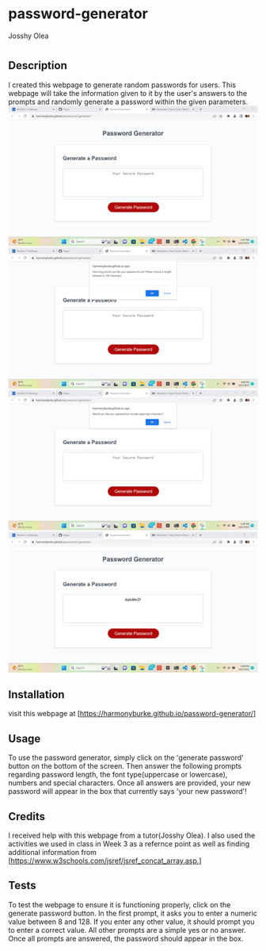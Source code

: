 # password-generator
Josshy Olea
# <Password Generator>

## Description

I created this webpage to generate random passwords for users. This webpage will take the information given to it by the user's answers to the prompts and randomly generate a password within the given parameters.
![Alt text](<images\passwordgen1.png>)
![Alt text](<images\passwordgen2.png>)
![Alt text](<images\passwordgen3.png>)
![Alt text](<images\passwordgen4.png>)


## Installation

visit this webpage at [https://harmonyburke.github.io/password-generator/]
## Usage

To use the password generator, simply click on the 'generate password' button on the bottom of the screen. Then answer the following prompts regarding password length, the font type(uppercase or lowercase), numbers and special characters. Once all answers are provided, your new password will appear in the box that currently says 'your new password'!


## Credits
I received help with this webpage from a tutor(Josshy Olea).
I also used the activities we used in class in Week 3 as a refernce point as well as finding additional information from [https://www.w3schools.com/jsref/jsref_concat_array.asp.]





## Tests

To test the webpage to ensure it is functioning properly, click on the generate password button. In the first prompt, it asks you to enter a numeric value between 8 and 128. If you enter any other value, it should prompt you to enter a correct value. All other prompts are a simple yes or no answer. Once all prompts are answered, the password should appear in the box.